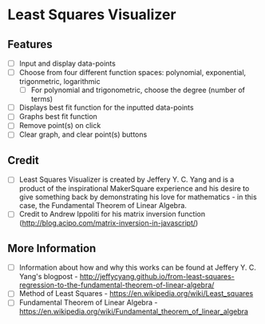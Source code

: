 
# Least Squares Visualizer

## Features
- [ ] Input and display data-points
- [ ] Choose from four different function spaces: polynomial, exponential, trigonmetric, logarithmic
    - [ ] For polynomial and trigonometric, choose the degree (number of terms)
- [ ] Displays best fit function for the inputted data-points
- [ ] Graphs best fit function
- [ ] Remove point(s) on click
- [ ] Clear graph, and clear point(s) buttons

## Credit
- [ ] Least Squares Visualizer is created by Jeffery Y. C. Yang and is a product of the inspirational MakerSquare experience and his desire to give something back by demonstrating his love for mathematics - in this case, the Fundamental Theorem of Linear Algebra.
- [ ] Credit to Andrew Ippoliti for his matrix inversion function (http://blog.acipo.com/matrix-inversion-in-javascript/)

## More Information
- [ ] Information about how and why this works can be found at Jeffery Y. C. Yang's blogpost - http://jeffycyang.github.io/from-least-squares-regression-to-the-fundamental-theorem-of-linear-algebra/
- [ ] Method of Least Squares - https://en.wikipedia.org/wiki/Least_squares
- [ ] Fundamental Theorem of Linear Algebra - https://en.wikipedia.org/wiki/Fundamental_theorem_of_linear_algebra

